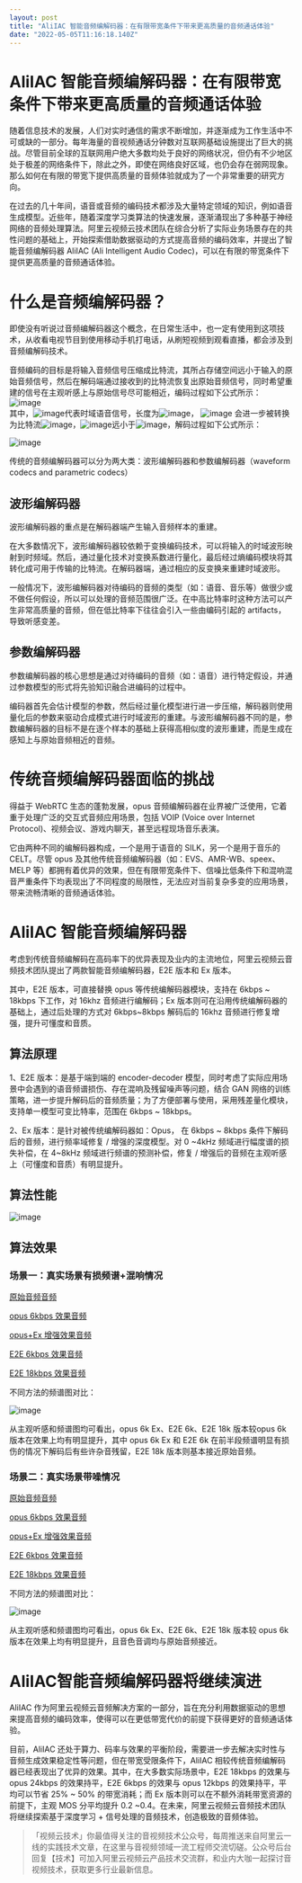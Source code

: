 ```yaml
---
layout: post
title: "AliIAC 智能音频编解码器：在有限带宽条件下带来更高质量的音频通话体验"
date: "2022-05-05T11:16:18.140Z"
---
```

AliIAC 智能音频编解码器：在有限带宽条件下带来更高质量的音频通话体验
=====================================

随着信息技术的发展，人们对实时通信的需求不断增加，并逐渐成为工作生活中不可或缺的一部分。每年海量的音视频通话分钟数对互联网基础设施提出了巨大的挑战。尽管目前全球的互联网用户绝大多数均处于良好的网络状况，但仍有不少地区处于极差的网络条件下，除此之外，即使在网络良好区域，也仍会存在弱网现象。那么如何在有限的带宽下提供高质量的音频体验就成为了一个非常重要的研究方向。

在过去的几十年间，语音或音频的编码技术都涉及大量特定领域的知识，例如语音生成模型。近些年，随着深度学习类算法的快速发展，逐渐涌现出了多种基于神经网络的音频处理算法。阿里云视频云技术团队在综合分析了实际业务场景存在的共性问题的基础上，开始探索借助数据驱动的方式提高音频的编码效率，并提出了智能音频编解码器 AliIAC (Ali Intelligent Audio Codec)，可以在有限的带宽条件下提供更高质量的音频通话体验。

什么是音频编解码器？
==========

即使没有听说过音频编解码器这个概念，在日常生活中，也一定有使用到这项技术，从收看电视节目到使用移动手机打电话，从刷短视频到观看直播，都会涉及到音频编解码技术。

音频编码的目标是将输入音频信号压缩成比特流，其所占存储空间远小于输入的原始音频信号，然后在解码端通过接收到的比特流恢复出原始音频信号，同时希望重建的信号在主观听感上与原始信号尽可能相近，编码过程如下公式所示：  
![image](https://img2022.cnblogs.com/blog/2200703/202205/2200703-20220505152916180-734989865.png)  
其中，![image](https://img2022.cnblogs.com/blog/2200703/202205/2200703-20220505152929112-1113277565.png)代表时域语音信号，长度为![image](https://img2022.cnblogs.com/blog/2200703/202205/2200703-20220505152940655-860620921.png)， ![image](https://img2022.cnblogs.com/blog/2200703/202205/2200703-20220505153038853-1746917986.png) 会进一步被转换为比特流![image](https://img2022.cnblogs.com/blog/2200703/202205/2200703-20220505153056211-1797843189.png)，![image](https://img2022.cnblogs.com/blog/2200703/202205/2200703-20220505153109260-1205794283.png)远小于![image](https://img2022.cnblogs.com/blog/2200703/202205/2200703-20220505153116270-331881269.png)，解码过程如下公式所示：

![image](https://img2022.cnblogs.com/blog/2200703/202205/2200703-20220505153123653-396385400.png)

传统的音频编解码器可以分为两大类：波形编解码器和参数编解码器（waveform codecs and parametric codecs）

波形编解码器
------

波形编解码器的重点是在解码器端产生输入音频样本的重建。

在大多数情况下，波形编解码器较依赖于变换编码技术，可以将输入的时域波形映射到时频域。然后，通过量化技术对变换系数进行量化，最后经过熵编码模块将其转化成可用于传输的比特流。在解码器端，通过相应的反变换来重建时域波形。

一般情况下，波形编解码器对待编码的音频的类型（如：语音、音乐等）做很少或不做任何假设，所以可以处理的音频范围很广泛。在中高比特率时这种方法可以产生非常高质量的音频，但在低比特率下往往会引入一些由编码引起的 artifacts，导致听感变差。

参数编解码器
------

参数编解码器的核心思想是通过对待编码的音频（如：语音）进行特定假设，并通过参数模型的形式将先验知识融合进编码的过程中。

编码器首先会估计模型的参数，然后经过量化模型进行进一步压缩，解码器则使用量化后的参数来驱动合成模式进行时域波形的重建。与波形编解码器不同的是，参数编解码器的目标不是在逐个样本的基础上获得高相似度的波形重建，而是生成在感知上与原始音频相近的音频。

传统音频编解码器面临的挑战
=============

得益于 WebRTC 生态的蓬勃发展，opus 音频编解码器在业界被广泛使用，它着重于处理广泛的交互式音频应用场景，包括 VOIP (Voice over Internet Protocol)、视频会议、游戏内聊天，甚至远程现场音乐表演。

它由两种不同的编解码器构成，一个是用于语音的 SILK，另一个是用于音乐的 CELT。尽管 opus 及其他传统音频编解码器（如：EVS、AMR-WB、speex、MELP 等）都拥有着优异的效果，但在有限带宽条件下、信噪比低条件下和混响混音严重条件下均表现出了不同程度的局限性，无法应对当前复杂多变的应用场景，带来流畅清晰的音频通话体验。

AliIAC 智能音频编解码器
===============

考虑到传统音频编解码在高码率下的优异表现及业内的主流地位，阿里云视频云音频技术团队提出了两款智能音频编解码器，E2E 版本和 Ex 版本。

其中，E2E 版本，可直接替换 opus 等传统编解码器模块，支持在 6kbps ~ 18kbps 下工作，对 16khz 音频进行编解码；Ex 版本则可在沿用传统编解码器的基础上，通过后处理的方式对 6kbps~8kbps 解码后的 16khz 音频进行修复增强，提升可懂度和音质。

算法原理
----

1、E2E 版本：是基于端到端的 encoder-decoder 模型，同时考虑了实际应用场景中会遇到的语音频谱损伤、存在混响及残留噪声等问题，结合 GAN 网络的训练策略，进一步提升解码后的音频质量；为了方便部署与使用，采用残差量化模块，支持单一模型可变比特率，范围在 6kbps ~ 18kbps。

2、Ex 版本：是针对被传统编解码器如：Opus， 在 6kbps ~ 8kbps 条件下解码后的音频，进行频率域修复 / 增强的深度模型。对 0 ~4kHz 频域进行幅度谱的损失补偿，在 4~8kHz 频域进行频谱的预测补偿，修复 / 增强后的音频在主观听感上（可懂度和音质）有明显提升。

算法性能
----

![image](https://img2022.cnblogs.com/blog/2200703/202205/2200703-20220505153347839-457992729.png)

算法效果
----

### 场景一：真实场景有损频谱+混响情况

[原始音频音频](https://mp.weixin.qq.com/mp/audio?_wxindex_=0&scene=104&__biz=MjM5NTE0NTY3MQ==&mid=2247525150&idx=1&voice_id=MjM5NTE0NTY3MV8yMjQ3NTI1MTQw&sn=eb4831a0ca07f40845a8e8455eaf42fd#wechat_redirect)

[opus 6kbps 效果音频](https://mp.weixin.qq.com/mp/audio?_wxindex_=1&scene=104&__biz=MjM5NTE0NTY3MQ==&mid=2247525150&idx=1&voice_id=MjM5NTE0NTY3MV8yMjQ3NTI1MTQx&sn=0ec86b19a5453ad35d9a93631eaf905f#wechat_redirect)

[opus+Ex 增强效果音频](https://mp.weixin.qq.com/mp/audio?_wxindex_=2&scene=104&__biz=MjM5NTE0NTY3MQ==&mid=2247525150&idx=1&voice_id=MjM5NTE0NTY3MV8yMjQ3NTI1MTQy&sn=8c79b756c9d4677a3beeac63f2098077#wechat_redirect)

[E2E 6kbps 效果音频](https://mp.weixin.qq.com/mp/audio?_wxindex_=3&scene=104&__biz=MjM5NTE0NTY3MQ==&mid=2247525150&idx=1&voice_id=MjM5NTE0NTY3MV8yMjQ3NTI1MTQz&sn=72be1b23047188d18a78ea05b571f50c#wechat_redirect)

[E2E 18kbps 效果音频](https://mp.weixin.qq.com/mp/audio?_wxindex_=4&scene=104&__biz=MjM5NTE0NTY3MQ==&mid=2247525150&idx=1&voice_id=MjM5NTE0NTY3MV8yMjQ3NTI1MTQ0&sn=059b7a55442b45ae474b700a1b23bc56#wechat_redirect)

不同方法的频谱图对比：

![image](https://img2022.cnblogs.com/blog/2200703/202205/2200703-20220505153449653-1001108154.png)

从主观听感和频谱图均可看出，opus 6k Ex、E2E 6k、E2E 18k 版本较opus 6k版本在效果上均有明显提升，其中 opus 6k Ex 和 E2E 6k 在前半段频谱明显有损伤的情况下解码后有些许杂音残留，E2E 18k 版本则基本接近原始音频。

### 场景二：真实场景带噪情况

[原始音频音频](https://mp.weixin.qq.com/mp/audio?_wxindex_=5&scene=104&__biz=MjM5NTE0NTY3MQ==&mid=2247525150&idx=1&voice_id=MjM5NTE0NTY3MV8yMjQ3NTI1MTQ1&sn=d437074c35779466b2b23465b09a3f58#wechat_redirect)

[opus 6kbps 效果音频](https://mp.weixin.qq.com/mp/audio?_wxindex_=6&scene=104&__biz=MjM5NTE0NTY3MQ==&mid=2247525150&idx=1&voice_id=MjM5NTE0NTY3MV8yMjQ3NTI1MTQ2&sn=97dc3eb3069a3b55b120c5754eef4498#wechat_redirect)

[opus+Ex 增强效果音频](https://mp.weixin.qq.com/mp/audio?_wxindex_=7&scene=104&__biz=MjM5NTE0NTY3MQ==&mid=2247525150&idx=1&voice_id=MjM5NTE0NTY3MV8yMjQ3NTI1MTQ3&sn=8bbce5ea1b663926ec746733a784a9ee#wechat_redirect)

[E2E 6kbps 效果音频](https://mp.weixin.qq.com/mp/audio?_wxindex_=8&scene=104&__biz=MjM5NTE0NTY3MQ==&mid=2247525150&idx=1&voice_id=MjM5NTE0NTY3MV8yMjQ3NTI1MTQ4&sn=91d4b68b1ec93d6253948f8cc669e3ea#wechat_redirect)

[E2E 18kbps 效果音频](https://mp.weixin.qq.com/mp/audio?_wxindex_=9&scene=104&__biz=MjM5NTE0NTY3MQ==&mid=2247525150&idx=1&voice_id=MjM5NTE0NTY3MV8yMjQ3NTI1MTQ5&sn=0b341ed1dbd30d2150e1fe65794b247b#wechat_redirect)

不同方法的频谱图对比：

![image](https://img2022.cnblogs.com/blog/2200703/202205/2200703-20220505153535199-498557681.png)

从主观听感和频谱图均可看出，opus 6k Ex、E2E 6k、E2E 18k 版本较 opus 6k 版本在效果上均有明显提升，且音色音调均与原始音频接近。

AliIAC智能音频编解码器将继续演进
===================

AliIAC 作为阿里云视频云音频解决方案的一部分，旨在充分利用数据驱动的思想来提高音频的编码效率，使得可以在更低带宽代价的前提下获得更好的音频通话体验。

目前，AliIAC 还处于算力、码率与效果的平衡阶段，需要进一步去解决实时性与音频生成效果稳定性等问题，但在带宽受限条件下，AliIAC 相较传统音频编解码器已经表现出了优异的效果。其中，在大多数实际场景中，E2E 18kbps 的效果与 opus 24kbps 的效果持平，E2E 6kbps 的效果与 opus 12kbps 的效果持平，平均可以节省 25% ~ 50% 的带宽消耗；而 Ex 版本则可以在不额外消耗带宽资源的前提下，主观 MOS 分平均提升 0.2 ~0.4。在未来，阿里云视频云音频技术团队将继续探索基于深度学习 + 信号处理的音频技术，创造极致的音频体验。

> 「视频云技术」你最值得关注的音视频技术公众号，每周推送来自阿里云一线的实践技术文章，在这里与音视频领域一流工程师交流切磋。公众号后台回复【技术】可加入阿里云视频云产品技术交流群，和业内大咖一起探讨音视频技术，获取更多行业最新信息。